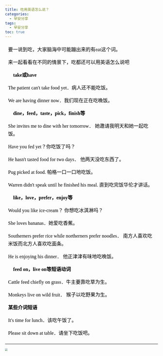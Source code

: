 ```yaml
---
title: 吃用英语怎么说？
categories:
  - 早安分享
tags:
  - 早安分享
toc: true 
---
```


<!-- 要一说到吃，大家脑海中可能蹦出来的有eat这个词。

来一起看看在不同的情景下，吃都还可以用英语怎么说吧

**🍕 take或have**

The patient can't take food yet．病人还不能吃饭。
 
We are having dinner now．我们现在正在吃晚饭。


**🌭 dine，feed，taste，pick，finish等**

She invites me to dine with her tomorrow． 她邀请我明天和她一起吃饭。

Have you fed yet？你吃饭了吗？

He hasn't tasted food for two days． 他两天没吃东西了。

Pug picked at food. 帕格一口一口地吃饭。


Warren didn't speak until he finished his meal. 直到吃完饭华伦才讲话。

**🥙 like，love，prefer，enjoy等**

Would you like ice-cream？ 你想吃冰淇淋吗？

She loves bananas．她爱吃香蕉。


Southerners prefer rice while northerners prefer noodles． 南方人喜欢吃米饭而北方人喜欢吃面条。

He is enjoying his dinner． 他正津津有味地吃晚饭。


**🥗 feed on，live on等短语动词**

Cattle feed chiefly on grass．牛主要靠吃草为生。


Monkeys live on wild fruit． 猴子以吃野果为生。 


**某些介词短语**

It's time for lunch．该吃午饭了。

Please sit down at table．请坐下吃饭吧。
  -->

  <section id="nice" data-tool="mdnice编辑器" data-website="https://www.mdnice.com" style="font-size: 16px; color: black; padding: 0 10px; line-height: 1.6; word-spacing: 0px; letter-spacing: 0px; word-break: break-word; word-wrap: break-word; text-align: left; font-family: Optima-Regular, Optima, PingFangSC-light, PingFangTC-light, 'PingFang SC', Cambria, Cochin, Georgia, Times, 'Times New Roman', serif;"><p data-tool="mdnice编辑器" style="font-size: 16px; padding-top: 8px; padding-bottom: 8px; margin: 0; line-height: 26px; color: black;">要一说到吃，大家脑海中可能蹦出来的有eat这个词。</p>
<p data-tool="mdnice编辑器" style="font-size: 16px; padding-top: 8px; padding-bottom: 8px; margin: 0; line-height: 26px; color: black;">来一起看看在不同的情景下，吃都还可以用英语怎么说吧</p>
<p data-tool="mdnice编辑器" style="font-size: 16px; padding-top: 8px; padding-bottom: 8px; margin: 0; line-height: 26px; color: black;"><strong style="font-weight: bold; color: black;">🍕 take或have</strong></p>
<p data-tool="mdnice编辑器" style="font-size: 16px; padding-top: 8px; padding-bottom: 8px; margin: 0; line-height: 26px; color: black;">The patient can't take food yet．病人还不能吃饭。</p>
<p data-tool="mdnice编辑器" style="font-size: 16px; padding-top: 8px; padding-bottom: 8px; margin: 0; line-height: 26px; color: black;">We are having dinner now．我们现在正在吃晚饭。</p>
<p data-tool="mdnice编辑器" style="font-size: 16px; padding-top: 8px; padding-bottom: 8px; margin: 0; line-height: 26px; color: black;"><strong style="font-weight: bold; color: black;">🌭 dine，feed，taste，pick，finish等</strong></p>
<p data-tool="mdnice编辑器" style="font-size: 16px; padding-top: 8px; padding-bottom: 8px; margin: 0; line-height: 26px; color: black;">She invites me to dine with her tomorrow． 她邀请我明天和她一起吃饭。</p>
<p data-tool="mdnice编辑器" style="font-size: 16px; padding-top: 8px; padding-bottom: 8px; margin: 0; line-height: 26px; color: black;">Have you fed yet？你吃饭了吗？</p>
<p data-tool="mdnice编辑器" style="font-size: 16px; padding-top: 8px; padding-bottom: 8px; margin: 0; line-height: 26px; color: black;">He hasn't tasted food for two days． 他两天没吃东西了。</p>
<p data-tool="mdnice编辑器" style="font-size: 16px; padding-top: 8px; padding-bottom: 8px; margin: 0; line-height: 26px; color: black;">Pug picked at food. 帕格一口一口地吃饭。</p>
<p data-tool="mdnice编辑器" style="font-size: 16px; padding-top: 8px; padding-bottom: 8px; margin: 0; line-height: 26px; color: black;">Warren didn't speak until he finished his meal. 直到吃完饭华伦才讲话。</p>
<p data-tool="mdnice编辑器" style="font-size: 16px; padding-top: 8px; padding-bottom: 8px; margin: 0; line-height: 26px; color: black;"><strong style="font-weight: bold; color: black;">🥙 like，love，prefer，enjoy等</strong></p>
<p data-tool="mdnice编辑器" style="font-size: 16px; padding-top: 8px; padding-bottom: 8px; margin: 0; line-height: 26px; color: black;">Would you like ice-cream？ 你想吃冰淇淋吗？</p>
<p data-tool="mdnice编辑器" style="font-size: 16px; padding-top: 8px; padding-bottom: 8px; margin: 0; line-height: 26px; color: black;">She loves bananas．她爱吃香蕉。</p>
<p data-tool="mdnice编辑器" style="font-size: 16px; padding-top: 8px; padding-bottom: 8px; margin: 0; line-height: 26px; color: black;">Southerners prefer rice while northerners prefer noodles． 南方人喜欢吃米饭而北方人喜欢吃面条。</p>
<p data-tool="mdnice编辑器" style="font-size: 16px; padding-top: 8px; padding-bottom: 8px; margin: 0; line-height: 26px; color: black;">He is enjoying his dinner． 他正津津有味地吃晚饭。</p>
<p data-tool="mdnice编辑器" style="font-size: 16px; padding-top: 8px; padding-bottom: 8px; margin: 0; line-height: 26px; color: black;"><strong style="font-weight: bold; color: black;">🥗 feed on，live on等短语动词</strong></p>
<p data-tool="mdnice编辑器" style="font-size: 16px; padding-top: 8px; padding-bottom: 8px; margin: 0; line-height: 26px; color: black;">Cattle feed chiefly on grass．牛主要靠吃草为生。</p>
<p data-tool="mdnice编辑器" style="font-size: 16px; padding-top: 8px; padding-bottom: 8px; margin: 0; line-height: 26px; color: black;">Monkeys live on wild fruit． 猴子以吃野果为生。</p>
<p data-tool="mdnice编辑器" style="font-size: 16px; padding-top: 8px; padding-bottom: 8px; margin: 0; line-height: 26px; color: black;"><strong style="font-weight: bold; color: black;">某些介词短语</strong></p>
<p data-tool="mdnice编辑器" style="font-size: 16px; padding-top: 8px; padding-bottom: 8px; margin: 0; line-height: 26px; color: black;">It's time for lunch．该吃午饭了。</p>
<p data-tool="mdnice编辑器" style="font-size: 16px; padding-top: 8px; padding-bottom: 8px; margin: 0; line-height: 26px; color: black;">Please sit down at table．请坐下吃饭吧。</p>
</section>


---


<img src="/img/elseeat.jpg" style="zoom:50%;" />